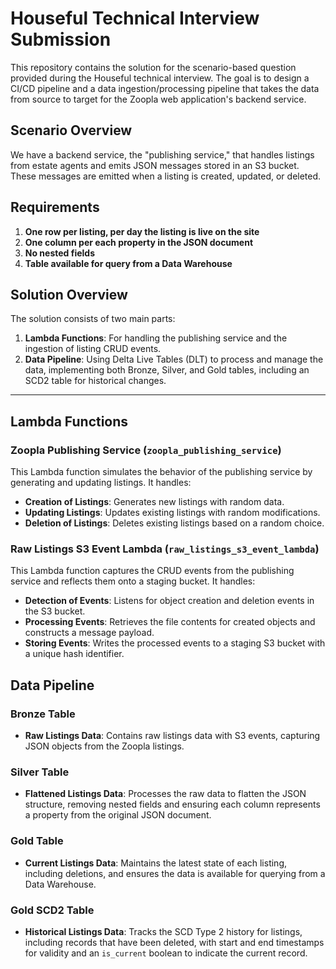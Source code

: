# Houseful Technical Interview Submission

This repository contains the solution for the scenario-based question provided during the Houseful technical interview. The goal is to design a CI/CD pipeline and a data ingestion/processing pipeline that takes the data from source to target for the Zoopla web application's backend service.

## Scenario Overview

We have a backend service, the "publishing service," that handles listings from estate agents and emits JSON messages stored in an S3 bucket. These messages are emitted when a listing is created, updated, or deleted.

## Requirements

1. **One row per listing, per day the listing is live on the site**
2. **One column per each property in the JSON document**
3. **No nested fields**
4. **Table available for query from a Data Warehouse**

## Solution Overview

The solution consists of two main parts:

1. **Lambda Functions**: For handling the publishing service and the ingestion of listing CRUD events.
2. **Data Pipeline**: Using Delta Live Tables (DLT) to process and manage the data, implementing both Bronze, Silver, and Gold tables, including an SCD2 table for historical changes.

---

## Lambda Functions

### Zoopla Publishing Service (`zoopla_publishing_service`)

This Lambda function simulates the behavior of the publishing service by generating and updating listings. It handles:

- **Creation of Listings**: Generates new listings with random data.
- **Updating Listings**: Updates existing listings with random modifications.
- **Deletion of Listings**: Deletes existing listings based on a random choice.

### Raw Listings S3 Event Lambda (`raw_listings_s3_event_lambda`)

This Lambda function captures the CRUD events from the publishing service and reflects them onto a staging bucket. It handles:

- **Detection of Events**: Listens for object creation and deletion events in the S3 bucket.
- **Processing Events**: Retrieves the file contents for created objects and constructs a message payload.
- **Storing Events**: Writes the processed events to a staging S3 bucket with a unique hash identifier.

## Data Pipeline

### Bronze Table

- **Raw Listings Data**: Contains raw listings data with S3 events, capturing JSON objects from the Zoopla listings.

### Silver Table

- **Flattened Listings Data**: Processes the raw data to flatten the JSON structure, removing nested fields and ensuring each column represents a property from the original JSON document.

### Gold Table

- **Current Listings Data**: Maintains the latest state of each listing, including deletions, and ensures the data is available for querying from a Data Warehouse.

### Gold SCD2 Table

- **Historical Listings Data**: Tracks the SCD Type 2 history for listings, including records that have been deleted, with start and end timestamps for validity and an `is_current` boolean to indicate the current record.
